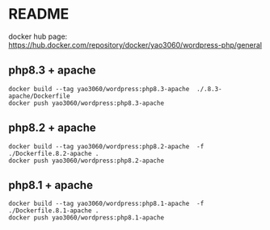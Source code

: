 # README

docker hub page: https://hub.docker.com/repository/docker/yao3060/wordpress-php/general

## php8.3 + apache

```
docker build --tag yao3060/wordpress:php8.3-apache  ./.8.3-apache/Dockerfile
docker push yao3060/wordpress:php8.3-apache
```

## php8.2 + apache

```
docker build --tag yao3060/wordpress:php8.2-apache  -f ./Dockerfile.8.2-apache .
docker push yao3060/wordpress:php8.2-apache
```

## php8.1 + apache

```
docker build --tag yao3060/wordpress:php8.1-apache  -f ./Dockerfile.8.1-apache .
docker push yao3060/wordpress:php8.1-apache
```
